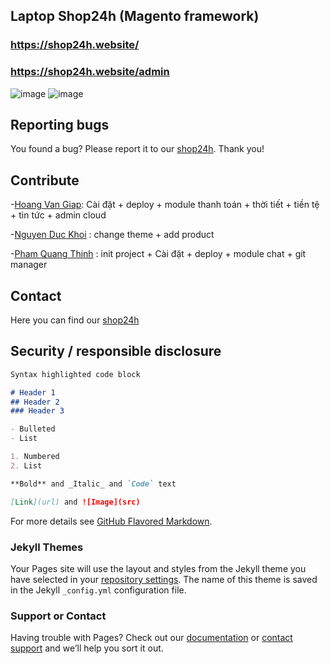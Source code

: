 ## Laptop Shop24h (Magento framework)

### https://shop24h.website/
### https://shop24h.website/admin

 ![image](https://user-images.githubusercontent.com/50290559/121354674-4b728200-c959-11eb-870e-b4e04db28365.png)
 ![image](https://user-images.githubusercontent.com/50290559/121354839-7c52b700-c959-11eb-80c5-22b82ea34159.png)

## Reporting bugs

You found a bug? Please report it to our [shop24h](https://www.facebook.com/pqthinh.uet/). Thank you!

## Contribute

-[Hoang Van Giap](https://github.com/giapdz): Cài đặt + deploy + module thanh toán + thời tiết + tiền tệ  + tin tức + admin cloud 

-[Nguyen Duc Khoi](https://www.facebook.com/duckhoi.uet) : change theme + add product

-[Pham Quang Thinh](https://github.com/pqthinh) : init project + Cài đặt + deploy + module chat + git manager


## Contact

Here you can find our [shop24h](https://www.facebook.com/pqthinh.uet/)

## Security / responsible disclosure


```markdown
Syntax highlighted code block

# Header 1
## Header 2
### Header 3

- Bulleted
- List

1. Numbered
2. List

**Bold** and _Italic_ and `Code` text

[Link](url) and ![Image](src)
```

For more details see [GitHub Flavored Markdown](https://guides.github.com/features/mastering-markdown/).

### Jekyll Themes

Your Pages site will use the layout and styles from the Jekyll theme you have selected in your [repository settings](https://github.com/pqthinh/magento.test/settings/pages). The name of this theme is saved in the Jekyll `_config.yml` configuration file.

### Support or Contact

Having trouble with Pages? Check out our [documentation](https://docs.github.com/categories/github-pages-basics/) or [contact support](https://support.github.com/contact) and we’ll help you sort it out.
